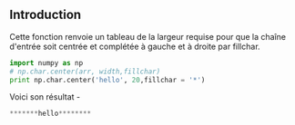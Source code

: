 ## Introduction

Cette fonction renvoie un tableau de la largeur requise pour que la chaîne d'entrée soit centrée et complétée à gauche et à droite par fillchar.

```python
import numpy as np 
# np.char.center(arr, width,fillchar) 
print np.char.center('hello', 20,fillchar = '*')
```

Voici son résultat -

```python
*******hello********
```